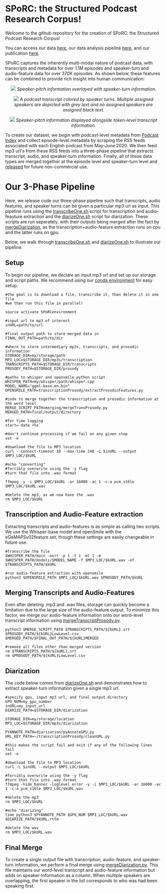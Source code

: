 #  SPoRC: the Structured Podcast Research Corpus!
Welcome to the github repository for the creation of SPoRC: the Structured Podcast Research Corpus!

You can access our data [here](https://huggingface.co/datasets/blitt/SPoRC), our data analysis pipeline [here](https://github.com/blitt2018/SPoRC_analysis), and our publication [here](http://arxiv.org/abs/2411.07892).

SPoRC captures the inherently multi-modal nature of podcast data, with transcripts and metadata for over 1.1M episodes and speaker-turn and audio-feature data for over 370K episodes. As shown below, these features can be combined to provide rich insight into human communication:  

<p align="center">
  <img src="/figures/diarizationVisualization.png?raw=true">
  <em>Speaker-pitch information overlayed with speaker-turn information.</em>
</p>

<p align="center">
  <img src="/figures/transcriptHighlightingFigure.png?raw=true">
  <em>A podcast transcript colored by speaker turns. Multiple assigned speakers are depicted with grey text and no assigned speakers are assigned black text.</em>
</p>

<p align="center">
  <img src="/figures/pitchDemo.png?raw=true">
  <em>Speaker-pitch information displayed alongside token-level transcript information.</em>
</p>

To create our dataset, we begin with podcast-level metadata from [Podcast Index](https://podcastindex.org/) and collect episode-level metadata by scraping the RSS feeds associated with each English podcast from May-June 2020. We then feed mp3 url's from these RSS feeds into a three-phase pipeline that extracts transcript, audio, and speaker-turn information. Finally, all of these data types are merged together at the episode level and speaker-turn level and [released](https://huggingface.co/datasets/blitt/SPoRC) for future non-commercial use.

# Our 3-Phase Pipeline 
Here, we release code our three-phase pipeline such that transcripts, audio features, and speaker turns can be given a particular mp3 url as input. This pipeline runs using the [transcribeOne.sh](transcriptionProsody/transcribeOne.sh) script for transcription and audio-feauture extraction and the [diarizeOne.sh](diarization/diarizeOne.sh) script for diarization. These scripts are run seperately, with their outputs being merged after the fact by [mergeDiarization](merging/mergeDiarization.py), as the transcription+audio-feature extraction runs on cpu and the latter runs on gpu.

Below, we walk through [transcribeOne.sh](transcriptionProsody/transcribeOne.sh) and [diarizeOne.sh](diarization/diarizeOne.sh) to illustrate our pipeline.  

## Setup
To begin our pipeline, we declare an input mp3 url and set up our storage and script paths. We recommend using our [conda environment](SPoRCenvironment.yml) for easy setup.   

```
#the goal is to download a file, transcribe it, then delete it in one file 
#we then run this file in parallel!

source activate SPoRCenvironment 

#input url to mp3 of interest
inURL=path/to/url

#final output path to store merged data in 
FINAL_OUT_PATH=path/to/dir

#where to store intermediary mp3s, transcripts, and prosodic information 
STORAGE_DIR=my/storage/path
MP3_LOC=$STORAGE_DIR/mp3s/transcription
TRANSCRIPTS_PATH=$STORAGE_DIR/transcripts
PROSODY_PATH=$STORAGE_DIR/prosody

#paths to whisper and opensmile python script  
WHISPER_PATH=my/whisper/path/whisper.cpp
MODEL_NAME="ggml-base.en.bin"
OPENSMILE_PATH=transcriptionProsody/extractProsodicFeatures.py

#code to merge together the transcription and prosodic information at the word level  
MERGE_SCRIPT_PATH=merging/mergeTransProsody.py
MERGED_PATH=final/output/directory 

#for time logging 
start=`date +%s`

#don't continue processing if we fail on any given step 
set -e 

#download the file to MP3 location
curl --connect-timeout 10 --max-time 240 -L $inURL --output $MP3_LOC/$kURL

#echo "converting" 
#forcibly overwrite using the -y flag 
#turn that file into .wav format 

ffmpeg -y -i $MP3_LOC/$kURL -ar 16000 -ac 1 -c:a pcm_s16le $MP3_LOC/$kURL.wav

#delete the mp3, as we now have the .wav 
rm $MP3_LOC/$kURL
```

## Transcription and Audio-Feature extraction 
Extracting transcripts and audio-features is as simple as calling two scripts. We use the Whisper-base model and openSmile with the eGeMAPSv02feature set, though these settings are easily changeable in future use.  

```
#transcribe the file
$WHISPER_PATH/main -osrt -p 1 -t 1 -ml 1 -m $WHISPER_PATH/models/$MODEL_NAME -f $MP3_LOC/$kURL.wav -of $TRANSCRIPTS_PATH/$kURL

#run audio-feature extraction with opensmile  
python3 $OPENSMILE_PATH $MP3_LOC/$kURL.wav $PROSODY_PATH/$kURL
```

## Merging Transcripts and Audio-Features 
Even after deleting .mp3 and .wav files, storage can quickly become a limitation due to the large size of the audio-feature output. To minimize this factor, we merge our audio-feature information onto our word-level transcript information using [mergeTranscriptProsody.py](merging/mergeTranscriptProsody.py).  

```
python3 $MERGE_SCRIPT_PATH $TRANSCRIPTS_PATH/${kURL}.srt $PROSODY_PATH/${kURL}LowLevel.csv $MERGED_PATH/$FINAL_OUT_PATH/${kURL}MERGED

#remove all files other than merged version 
rm $TRANSCRIPTS_PATH/${kURL}.srt
rm $PROSODY_PATH/${kURL}LowLevel.csv
```

## Diarization 
The code below comes from [diarizeOne.sh](diarization/diarizeOne.sh) and demonstrates how to extract speaker-turn information given a single mp3 url. 

```
#specify gpu, input mp3 url, and final output directory 
GPU_NUM=my_gpu_number
inURL=my_input_url
DIARIZE_PATH=$STORAGE_DIR/diarization

STORAGE_DIR=my/storage/location
MP3_LOC=$STORAGE_DIR/mp3s/diarization

PYANNOTE_PATH=diarization/pyAnnoteGPU.py
URL_KEY_PATH=~/transcriptionProsody/cleanURL.py

#this makes the script fail and exit if any of the following lines fail 
set -e 

#download the file to MP3 location
curl -L $inURL --output $MP3_LOC/$kURL

#forcibly overwrite using the -y flag
#turn that file into .wav format
ffmpeg -hide_banner -loglevel error -y -i $MP3_LOC/$kURL -ar 16000 -ac 1 -c:a pcm_s16le $MP3_LOC/$kURL.wav

#delete the mp3
rm $MP3_LOC/$kURL

#echo "diarizing"
time python3 $PYANNOTE_PATH $GPU_NUM $MP3_LOC/$kURL.wav $DIARIZE_PATH/$kURL.rttm

#delete the wav
rm $MP3_LOC/$kURL.wav
```

## Final Merge
To create a single output file with transcription, audio-feature, and speaker-turn information, we perform a final merge using [mergeDiarization.py](merging/mergeDiarization.py). This file maintains our word-level transcript and audio-feature information but adds on speaker-information as a column. When multiple speakers are overlapping, the first speaker in the list corresponds to who was had been speaking first.  

